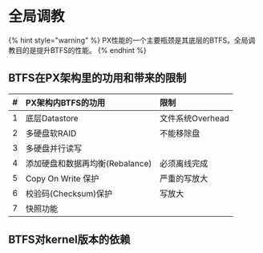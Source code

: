 # 全局调教

{% hint style="warning" %}
PX性能的一个主要瓶颈是其底层的BTFS。全局调教目的是提升BTFS的性能。 
{% endhint %}

## BTFS在PX架构里的功用和带来的限制

| \# | PX架构内BTFS的功用 | 限制 |
| :--- | :--- | :--- |
| 1 | 底层Datastore | 文件系统Overhead |
| 2 | 多硬盘软RAID | 不能移除盘 |
| 3 | 多硬盘并行读写 |  |
| 4 | 添加硬盘和数据再均衡\(Rebalance\) | 必须离线完成 |
| 5 | Copy On Write 保护 | 严重的写放大 |
| 6 | 校验码\(Checksum\)保护 | 写放大 |
| 7 | 快照功能 |  |

## BTFS对kernel版本的依赖



 

